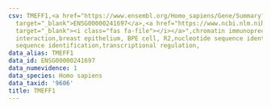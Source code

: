 ```yaml
---
csv: TMEFF1,<a href="https://www.ensembl.org/Homo_sapiens/Gene/Summary?db=core;g=ENSG00000241697"
  target="_blank">ENSG00000241697</a>,<a href="https://www.ncbi.nlm.nih.gov/pubmed/22863008"
  target="_blank"><i class="fas fa-file"></i></a>",chromatin immunoprecipitation assay,direct
  interaction,breast epithelium, BPE cell, R2,nucleotide sequence identification,nucleotide
  sequence identification,transcriptional regulation,
data_alias: TMEFF1
data_id: ENSG00000241697
data_numevidence: 1
data_species: Homo sapiens
data_taxid: '9606'
title: TMEFF1
---
```

